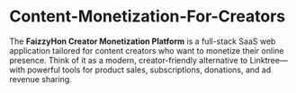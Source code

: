 # Content-Monetization-For-Creators
The **FaizzyHon Creator Monetization Platform** is a full-stack SaaS web application tailored for content creators who want to monetize their online presence. Think of it as a modern, creator-friendly alternative to Linktree—with powerful tools for product sales, subscriptions, donations, and ad revenue sharing.
